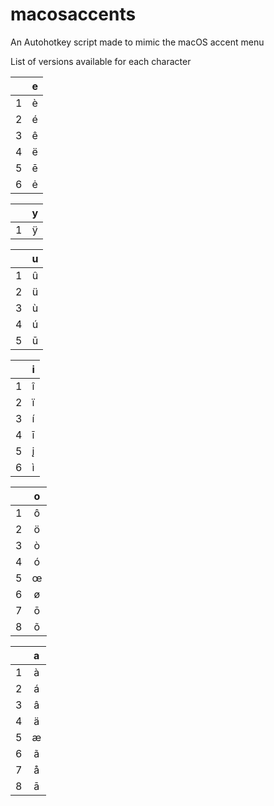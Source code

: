 # macosaccents
An Autohotkey script made to mimic the macOS accent menu

List of versions available for each character

|    |**e**|
|---:|:---:|
|   1|  è  |
|   2|  é  |
|   3|  ê  |
|   4|  ë  |
|   5|  ē  |
|   6|  ė  |

|    |**y**|
|---:|:---:|
|   1|  ÿ  |

|    |**u**|
|---:|:---:|
|   1|  û  |
|   2|  ü  |
|   3|  ù  |
|   4|  ú  |
|   5|  ū  |

|    |**i**|
|---:|:---:|
|   1|  î  |
|   2|  ï  |
|   3|  í  |
|   4|  ī  |
|   5|  į  |
|   6|  ì  |

|    |**o**|
|---:|:---:|
|   1|  ô  |
|   2|  ö  |
|   3|  ò  |
|   4|  ó  |
|   5|  œ  |
|   6|  ø  |
|   7|  ō  |
|   8|  õ  |

|    |**a**|
|---:|:---:|
|   1|  à  |
|   2|  á  |
|   3|  â  |
|   4|  ä  |
|   5|  æ  |
|   6|  ã  |
|   7|  å  |
|   8|  ā  |


